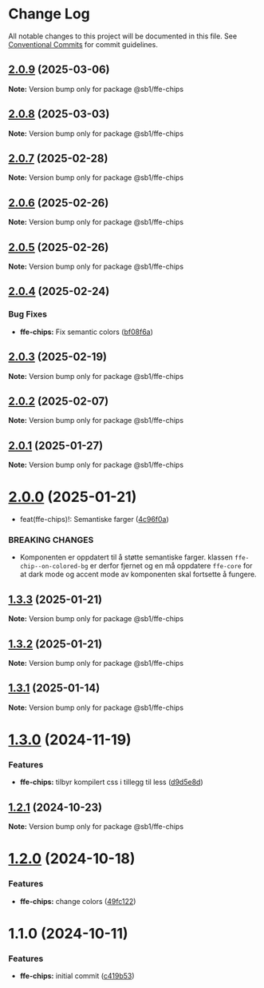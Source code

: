 # Change Log

All notable changes to this project will be documented in this file.
See [Conventional Commits](https://conventionalcommits.org) for commit guidelines.

## [2.0.9](https://github.com/SpareBank1/designsystem/compare/@sb1/ffe-chips@2.0.8...@sb1/ffe-chips@2.0.9) (2025-03-06)

**Note:** Version bump only for package @sb1/ffe-chips





## [2.0.8](https://github.com/SpareBank1/designsystem/compare/@sb1/ffe-chips@2.0.7...@sb1/ffe-chips@2.0.8) (2025-03-03)

**Note:** Version bump only for package @sb1/ffe-chips





## [2.0.7](https://github.com/SpareBank1/designsystem/compare/@sb1/ffe-chips@2.0.6...@sb1/ffe-chips@2.0.7) (2025-02-28)

**Note:** Version bump only for package @sb1/ffe-chips





## [2.0.6](https://github.com/SpareBank1/designsystem/compare/@sb1/ffe-chips@2.0.5...@sb1/ffe-chips@2.0.6) (2025-02-26)

**Note:** Version bump only for package @sb1/ffe-chips





## [2.0.5](https://github.com/SpareBank1/designsystem/compare/@sb1/ffe-chips@2.0.4...@sb1/ffe-chips@2.0.5) (2025-02-26)

**Note:** Version bump only for package @sb1/ffe-chips





## [2.0.4](https://github.com/SpareBank1/designsystem/compare/@sb1/ffe-chips@2.0.3...@sb1/ffe-chips@2.0.4) (2025-02-24)


### Bug Fixes

* **ffe-chips:** Fix semantic colors ([bf08f6a](https://github.com/SpareBank1/designsystem/commit/bf08f6a26f5a968ef1ff450c04c965bcd6541a02))





## [2.0.3](https://github.com/SpareBank1/designsystem/compare/@sb1/ffe-chips@2.0.2...@sb1/ffe-chips@2.0.3) (2025-02-19)

**Note:** Version bump only for package @sb1/ffe-chips





## [2.0.2](https://github.com/SpareBank1/designsystem/compare/@sb1/ffe-chips@2.0.1...@sb1/ffe-chips@2.0.2) (2025-02-07)

**Note:** Version bump only for package @sb1/ffe-chips





## [2.0.1](https://github.com/SpareBank1/designsystem/compare/@sb1/ffe-chips@2.0.0...@sb1/ffe-chips@2.0.1) (2025-01-27)

**Note:** Version bump only for package @sb1/ffe-chips





# [2.0.0](https://github.com/SpareBank1/designsystem/compare/@sb1/ffe-chips@1.3.3...@sb1/ffe-chips@2.0.0) (2025-01-21)


* feat(ffe-chips)!: Semantiske farger ([4c96f0a](https://github.com/SpareBank1/designsystem/commit/4c96f0a171f81458c41f866e1f03994ff38fe90a))


### BREAKING CHANGES

* Komponenten er oppdatert til å støtte semantiske farger. klassen `ffe-chip--on-colored-bg` er derfor fjernet og en må oppdatere `ffe-core` for at dark mode og accent mode av komponenten skal fortsette å fungere.





## [1.3.3](https://github.com/SpareBank1/designsystem/compare/@sb1/ffe-chips@1.3.2...@sb1/ffe-chips@1.3.3) (2025-01-21)

**Note:** Version bump only for package @sb1/ffe-chips





## [1.3.2](https://github.com/SpareBank1/designsystem/compare/@sb1/ffe-chips@1.3.1...@sb1/ffe-chips@1.3.2) (2025-01-21)

**Note:** Version bump only for package @sb1/ffe-chips





## [1.3.1](https://github.com/SpareBank1/designsystem/compare/@sb1/ffe-chips@1.3.0...@sb1/ffe-chips@1.3.1) (2025-01-14)

**Note:** Version bump only for package @sb1/ffe-chips





# [1.3.0](https://github.com/SpareBank1/designsystem/compare/@sb1/ffe-chips@1.2.1...@sb1/ffe-chips@1.3.0) (2024-11-19)


### Features

* **ffe-chips:** tilbyr kompilert css i tillegg til less ([d9d5e8d](https://github.com/SpareBank1/designsystem/commit/d9d5e8d0895fab3e669ffdd07913ddd012d627a1))





## [1.2.1](https://github.com/SpareBank1/designsystem/compare/@sb1/ffe-chips@1.2.0...@sb1/ffe-chips@1.2.1) (2024-10-23)

**Note:** Version bump only for package @sb1/ffe-chips





# [1.2.0](https://github.com/SpareBank1/designsystem/compare/@sb1/ffe-chips@1.1.0...@sb1/ffe-chips@1.2.0) (2024-10-18)


### Features

* **ffe-chips:** change colors ([49fc122](https://github.com/SpareBank1/designsystem/commit/49fc12267ec22f6425369aab5de4cf67c2a2802c))





# 1.1.0 (2024-10-11)


### Features

* **ffe-chips:** initial commit ([c419b53](https://github.com/SpareBank1/designsystem/commit/c419b5328e840df78f61d4a7da96543bee9e87b7))
